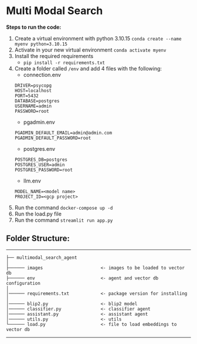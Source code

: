 # Multi Modal Search

**Steps to run the code:**
1. Create a virtual environment with python 3.10.15
`conda create --name myenv python=3.10.15`
2. Activate in your new virtual environment
`conda activate myenv`
3. Install the required requirements
    - `pip install -r requirements.txt`
4. Create a folder called `/env` and add 4 files with the following:
    - connection.env
    ```
    DRIVER=psycopg
    HOST=localhost
    PORT=5432     
    DATABASE=postgres
    USERNAME=admin
    PASSWORD=root
    ```
    - pgadmin.env
    ```
    PGADMIN_DEFAULT_EMAIL=admin@admin.com
    PGADMIN_DEFAULT_PASSWORD=root
    ```
    - postgres.env
    ```
    POSTGRES_DB=postgres
    POSTGRES_USER=admin
    POSTGRES_PASSWORD=root
    ```
    - llm.env
    ```
    MODEL_NAME=<model name>
    PROJECT_ID=<gcp project>
    ```
5. Run the command `docker-compose up -d`
5. Run the load.py file
6. Run the command `streamlit run app.py`

## Folder Structure:
------------

    ├── multimodal_search_agent
    │
    ├────── images                      <- images to be loaded to vector db
    ├────── env                         <- agent and vector db configuration
    │
    │────── requirements.txt            <- package version for installing
    │
    │────── blip2.py                    <- blip2 model
    │────── classifier.py               <- classifier agent
    │────── assistant.py                <- assistant agent
    │────── utils.py                    <- utils
    └────── load.py                     <- file to load embeddings to vector db
--------

